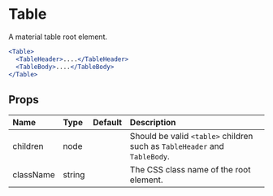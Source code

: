 Table
=====

A material table root element.

```jsx
<Table>
  <TableHeader>....</TableHeader>
  <TableBody>....</TableBody>
</Table>
```

Props
-----


| Name | Type | Default | Description |
|:-----|:-----|:-----|:-----|
| children | node |  |  Should be valid `<table>` children such as `TableHeader` and `TableBody`. |
| className | string |  |  The CSS class name of the root element. |
